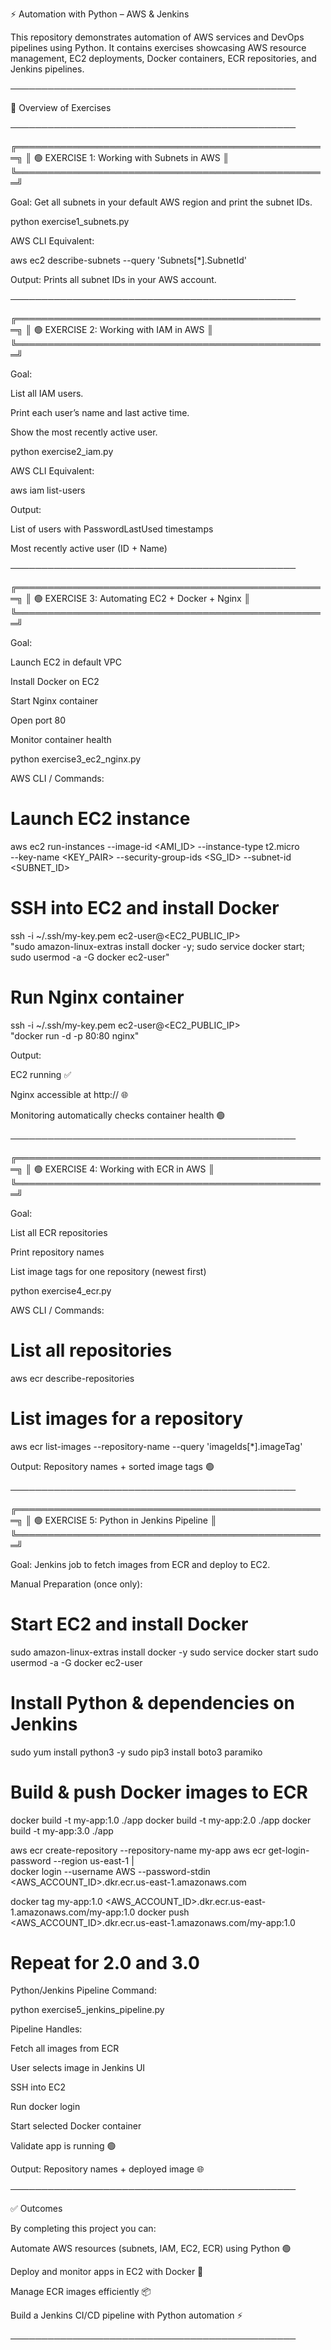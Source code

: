 ⚡ Automation with Python – AWS & Jenkins

This repository demonstrates automation of AWS services and DevOps pipelines using Python.
It contains exercises showcasing AWS resource management, EC2 deployments, Docker containers, ECR repositories, and Jenkins pipelines.

──────────────────────────────────────────────

📖 Overview of Exercises

──────────────────────────────────────────────

╔══════════════════════════════════════════════════╗
║ 🟢 EXERCISE 1: Working with Subnets in AWS ║
╚══════════════════════════════════════════════════╝

Goal: Get all subnets in your default AWS region and print the subnet IDs.

python exercise1_subnets.py


AWS CLI Equivalent:

aws ec2 describe-subnets --query 'Subnets[*].SubnetId'


Output: Prints all subnet IDs in your AWS account.

──────────────────────────────────────────────

╔══════════════════════════════════════════════════╗
║ 🟢 EXERCISE 2: Working with IAM in AWS ║
╚══════════════════════════════════════════════════╝

Goal:

List all IAM users.

Print each user’s name and last active time.

Show the most recently active user.

python exercise2_iam.py


AWS CLI Equivalent:

aws iam list-users


Output:

List of users with PasswordLastUsed timestamps

Most recently active user (ID + Name)

──────────────────────────────────────────────

╔══════════════════════════════════════════════════╗
║ 🟢 EXERCISE 3: Automating EC2 + Docker + Nginx ║
╚══════════════════════════════════════════════════╝

Goal:

Launch EC2 in default VPC

Install Docker on EC2

Start Nginx container

Open port 80

Monitor container health

python exercise3_ec2_nginx.py


AWS CLI / Commands:

# Launch EC2 instance
aws ec2 run-instances --image-id <AMI_ID> --instance-type t2.micro \
--key-name <KEY_PAIR> --security-group-ids <SG_ID> --subnet-id <SUBNET_ID>

# SSH into EC2 and install Docker
ssh -i ~/.ssh/my-key.pem ec2-user@<EC2_PUBLIC_IP> \
"sudo amazon-linux-extras install docker -y; sudo service docker start; sudo usermod -a -G docker ec2-user"

# Run Nginx container
ssh -i ~/.ssh/my-key.pem ec2-user@<EC2_PUBLIC_IP> \
"docker run -d -p 80:80 nginx"


Output:

EC2 running ✅

Nginx accessible at http://<EC2-Public-IP> 🌐

Monitoring automatically checks container health 🟢

──────────────────────────────────────────────

╔══════════════════════════════════════════════════╗
║ 🟢 EXERCISE 4: Working with ECR in AWS ║
╚══════════════════════════════════════════════════╝

Goal:

List all ECR repositories

Print repository names

List image tags for one repository (newest first)

python exercise4_ecr.py


AWS CLI / Commands:

# List all repositories
aws ecr describe-repositories

# List images for a repository
aws ecr list-images --repository-name <repo-name> --query 'imageIds[*].imageTag'


Output: Repository names + sorted image tags 🟢

──────────────────────────────────────────────

╔══════════════════════════════════════════════════╗
║ 🟢 EXERCISE 5: Python in Jenkins Pipeline ║
╚══════════════════════════════════════════════════╝

Goal: Jenkins job to fetch images from ECR and deploy to EC2.

Manual Preparation (once only):

# Start EC2 and install Docker
sudo amazon-linux-extras install docker -y
sudo service docker start
sudo usermod -a -G docker ec2-user

# Install Python & dependencies on Jenkins
sudo yum install python3 -y
sudo pip3 install boto3 paramiko

# Build & push Docker images to ECR
docker build -t my-app:1.0 ./app
docker build -t my-app:2.0 ./app
docker build -t my-app:3.0 ./app

aws ecr create-repository --repository-name my-app
aws ecr get-login-password --region us-east-1 | \
docker login --username AWS --password-stdin <AWS_ACCOUNT_ID>.dkr.ecr.us-east-1.amazonaws.com

docker tag my-app:1.0 <AWS_ACCOUNT_ID>.dkr.ecr.us-east-1.amazonaws.com/my-app:1.0
docker push <AWS_ACCOUNT_ID>.dkr.ecr.us-east-1.amazonaws.com/my-app:1.0
# Repeat for 2.0 and 3.0


Python/Jenkins Pipeline Command:

python exercise5_jenkins_pipeline.py


Pipeline Handles:

Fetch all images from ECR

User selects image in Jenkins UI

SSH into EC2

Run docker login

Start selected Docker container

Validate app is running 🟢

Output: Repository names + deployed image 🌐

──────────────────────────────────────────────

✅ Outcomes

By completing this project you can:

Automate AWS resources (subnets, IAM, EC2, ECR) using Python 🟢

Deploy and monitor apps in EC2 with Docker 🐳

Manage ECR images efficiently 📦

Build a Jenkins CI/CD pipeline with Python automation ⚡

──────────────────────────────────────────────

